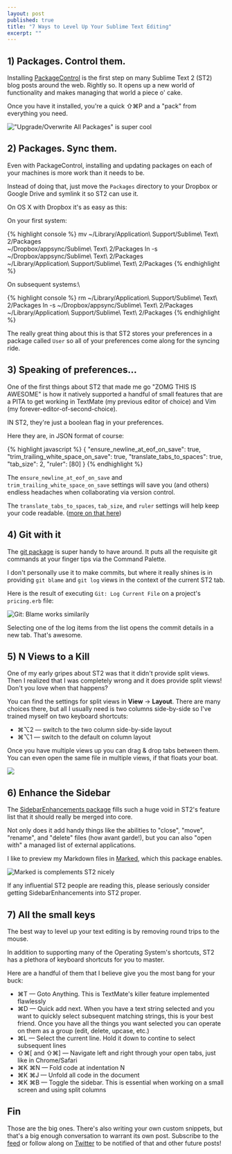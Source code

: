 ```yaml
---
layout: post
published: true
title: "7 Ways to Level Up Your Sublime Text Editing"
excerpt: ""
---
```


## 1) Packages. Control them.

Installing [PackageControl][package-control] is the first step on many Sublime Text 2 (ST2) blog posts around the web. Rightly so. It opens up a new world of functionality and makes managing that world a piece o' cake.

Once you have it installed, you're a quick ⇧⌘P and a "pack" from everything you need.

!["Upgrade/Overwrite All Packages" is super cool][package-control-pic]

## 2) Packages. Sync them.

Even with PackageControl, installing and updating packages on each of your machines is more work than it needs to be.

Instead of doing that, just move the `Packages` directory to your Dropbox or Google Drive and symlink it so ST2 can use it.

On OS X with Dropbox it's as easy as this:

On your first system:

{% highlight console %}
mv ~/Library/Application\ Support/Sublime\ Text\ 2/Packages \
  ~/Dropbox/appsync/Sublime\ Text\ 2/Packages
ln -s ~/Dropbox/appsync/Sublime\ Text\ 2/Packages \
  ~/Library/Application\ Support/Sublime\ Text\ 2/Packages
{% endhighlight %}

On subsequent systems:\

{% highlight console %}
rm ~/Library/Application\ Support/Sublime\ Text\ 2/Packages
ln -s ~/Dropbox/appsync/Sublime\ Text\ 2/Packages \
  ~/Library/Application\ Support/Sublime\ Text\ 2/Packages
{% endhighlight %}

The really great thing about this is that ST2 stores your preferences in a package called `User` so all of your preferences come along for the syncing ride.

## 3) Speaking of preferences...

One of the first things about ST2 that made me go "ZOMG THIS IS AWESOME" is how it natively supported a handful of small features that are a PITA to get working in TextMate (my previous editor of choice) and Vim (my forever-editor-of-second-choice).

IN ST2, they're just a boolean flag in your preferences.

Here they are, in JSON format of course:

{% highlight javascript %}
{
  "ensure_newline_at_eof_on_save": true,
  "trim_trailing_white_space_on_save": true,
  "translate_tabs_to_spaces": true,
  "tab_size": 2,
  "ruler": [80]
}
{% endhighlight %}

The `ensure_newline_at_eof_on_save` and `trim_trailing_white_space_on_save` settings will save you (and others) endless headaches when collaborating via version control.

The `translate_tabs_to_spaces`, `tab_size`, and `ruler` settings will help keep your code readable. ([more on that here][white-spaces-post])

## 4) Git with it

The [git package][git-package] is super handy to have around. It puts all the requisite git commands at your finger tips via the Command Palette.

I don't personally use it to make commits, but where it really shines is in providing `git blame` and `git log` views in the context of the current ST2 tab.

Here is the result of executing `Git: Log Current File` on a project's `pricing.erb` file:

![Git: Blame works similarily][git-log-current-file-pic]

Selecting one of the log items from the list opens the commit details in a new tab. That's awesome.

## 5) N Views to a Kill

One of my early gripes about ST2 was that it didn't provide split views. Then I realized that I was completely wrong and it does provide split views! Don't you love when that happens?

You can find the settings for split views in **View** -> **Layout**. There are many choices there, but all I usually need is two columns side-by-side so I've trained myself on two keyboard shortcuts:

*  ⌘⌥2 &mdash; switch to the two column side-by-side layout
*  ⌘⌥1 &mdash; switch to the default on column layout

Once you have multiple views up you can drag & drop tabs between them. You can even open the same file in multiple views, if that floats your boat.

![][split-view-pic]

## 6) Enhance the Sidebar

The [SidebarEnhancements package][sidebar-enhancements-package] fills such a huge void in ST2's feature list that it should really be merged into core.

Not only does it add handy things like the abilities to "close", "move", "rename", and "delete" files (how avant garde!), but you can also "open with" a managed list of external applications.

I like to preview my Markdown files in [Marked][marked-app], which this package enables.

![Marked is complements ST2 nicely][open-with-marked-pic]

If any influential ST2 people are reading this, please seriously consider getting SidebarEnhancements into ST2 proper.

## 7) All the small keys

The best way to level up your text editing is by removing round trips to the mouse.

In addition to supporting many of the Operating System's shortcuts, ST2 has a plethora of keyboard shortcuts for you to master.

Here are a handful of them that I believe give you the most bang for your buck:

* ⌘T &mdash; Goto Anything. This is TextMate's killer feature implemented flawlessly
* ⌘D &mdash; Quick add next. When you have a text string selected and you want to quickly select subsequent matching strings, this is your best friend. Once you have all the things you want selected you can operate on them as a group (edit, delete, upcase, etc.)
* ⌘L &mdash; Select the current line. Hold it down to contine to select subsequent lines
* ⇧⌘[ and ⇧⌘] &mdash; Navigate left and right through your open tabs, just like in Chrome/Safari
* ⌘K ⌘N &mdash; Fold code at indentation N
* ⌘K ⌘J &mdash; Unfold all code in the document
* ⌘K ⌘B &mdash; Toggle the sidebar. This is essential when working on a small screen and using split columns

## Fin

Those are the big ones. There's also writing your own custom snippets, but that's a big enough conversation to warrant its own post. Subscribe to the [feed][rss-feed] or follow along on [Twitter][twitter-feed] to be notified of that and other future posts!

[package-control]:http://wbond.net/sublime_packages/package_control
[package-control-pic]:http://jerodsanto.net/drop/st2-package-control-20120817-104740.png
[white-spaces-post]:http://blog.jerodsanto.net/2012/07/some-white-spaces-are-more-equal-than-others/
[git-package]:https://github.com/kemayo/sublime-text-2-git
[git-log-current-file-pic]:http://jerodsanto.net/drop/st2-git-log-current-file-20120817-110847.png
[split-view-pic]:http://jerodsanto.net/drop/st2-split-view-same-file-20120817-120223.png
[sidebar-enhancements-package]:https://github.com/titoBouzout/SideBarEnhancements
[marked-app]:http://markedapp.com/
[open-with-marked-pic]:http://jerodsanto.net/drop/sublime-text-open-with-marked-20120813-101112.png
[rss-feed]:http://feeds.feedburner.com/nomeanblog
[twitter-feed]:http://twitter.com/jerodsanto
